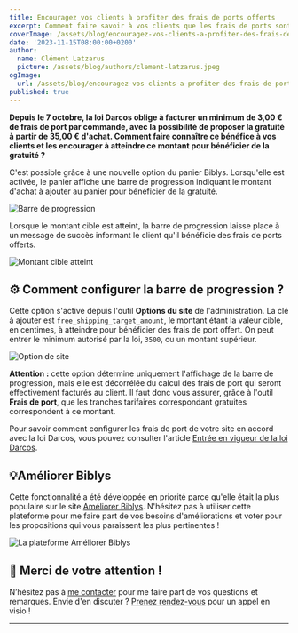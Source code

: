 ```yaml
---
title: Encouragez vos clients à profiter des frais de ports offerts
excerpt: Comment faire savoir à vos clients que les frais de ports sont offerts à partir de 35,00 € d'achat ?
coverImage: /assets/blog/encouragez-vos-clients-a-profiter-des-frais-de-port-offerts/cover.png
date: '2023-11-15T08:00:00+0200'
author:
  name: Clément Latzarus
  picture: /assets/blog/authors/clement-latzarus.jpeg
ogImage:
  url: /assets/blog/encouragez-vos-clients-a-profiter-des-frais-de-port-offerts/cover.jpg
published: true
---
```


**Depuis le 7 octobre, la loi Darcos oblige à facturer un minimum de 3,00 € de frais de port par commande, avec la 
possibilité de proposer la gratuité à partir de 35,00 € d'achat. Comment faire connaître ce bénéfice à vos clients et
les encourager à atteindre ce montant pour bénéficier de la gratuité ?**

C'est possible grâce à une nouvelle option du panier Biblys. Lorsqu'elle est activée, le panier affiche une barre de
progression indiquant le montant d'achat à ajouter au panier pour bénéficier de la gratuité.

![Barre de progression](/assets/blog/encouragez-vos-clients-a-profiter-des-frais-de-port-offerts/barre-de-progression.png)

Lorsque le montant cible est atteint, la barre de progression laisse place à un message de succès informant le client
qu'il bénéficie des frais de ports offerts.

![Montant cible atteint](/assets/blog/encouragez-vos-clients-a-profiter-des-frais-de-port-offerts/montant-cible-atteint.png)

## ⚙️ Comment configurer la barre de progression ?

Cette option s'active depuis l'outil **Options du site** de l'administration. La clé à ajouter est `free_shipping_target_amount`,
le montant étant la valeur cible, en centimes, à atteindre pour bénéficier des frais de port offert. On peut entrer le
minimum autorisé par la loi, `3500`, ou un montant supérieur.

![Option de site](/assets/blog/encouragez-vos-clients-a-profiter-des-frais-de-port-offerts/option-de-site.png)

**Attention :** cette option détermine uniquement l'affichage de la barre de progression, mais elle est décorrélée du
calcul des frais de port qui seront effectivement facturés au client. Il faut donc vous assurer, grâce à l'outil **Frais
de port**, que les tranches tarifaires correspondant gratuites correspondent à ce montant.

Pour savoir comment configurer les frais de port de votre site en accord avec la loi Darcos, vous pouvez consulter
l'article [Entrée en vigueur de la loi Darcos](https://blog.biblys.fr/posts/entree-en-vigueur-de-la-loi-darcos).

## 💡Améliorer Biblys

Cette fonctionnalité a été développée en priorité parce qu'elle était la plus populaire sur le site 
[Améliorer Biblys](https://ameliorer.biblys.cloud). N'hésitez pas à utiliser cette plateforme pour me faire part de vos
besoins d'améliorations et voter pour les propositions qui vous paraissent les plus pertinentes !

![La plateforme Améliorer Biblys](/assets/blog/encouragez-vos-clients-a-profiter-des-frais-de-port-offerts/ameliorer-biblys.png)


## 🙇 Merci de votre attention !

N’hésitez pas à [me contacter](https://www.biblys.fr/contact/) pour me faire part de vos questions et remarques.
Envie d'en discuter ? [Prenez rendez-vous](https://cal.com/clemlatz/rdv) pour un appel en visio !

---

